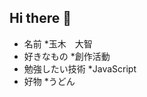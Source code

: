 ## Hi there 👋

<!--
**dyechang256/dyechang256** is a ✨ _special_ ✨ repository because its `README.md` (this file) appears on your GitHub profile.

Here are some ideas to get you started:

- 🔭 I’m currently working on ...
- 🌱 I’m currently learning ...
- 👯 I’m looking to collaborate on ...
- 🤔 I’m looking for help with ...
- 💬 Ask me about ...
- 📫 How to reach me: ...
- 😄 Pronouns: ...
- ⚡ Fun fact: ...
-->

* 名前
  *玉木　大智
* 好きなもの
  *創作活動
* 勉強したい技術
  *JavaScript
* 好物
  *うどん